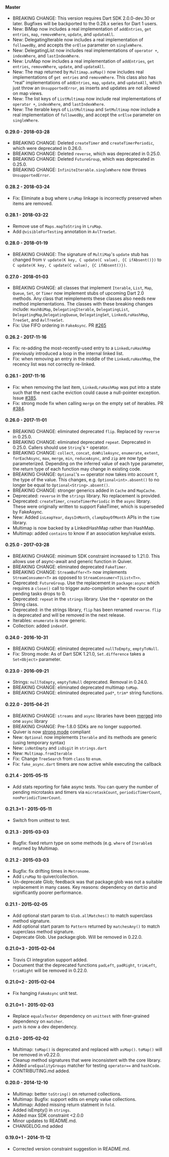 #### Master

   * BREAKING CHANGE: This version requires Dart SDK 2.0.0-dev.30 or later.
     Bugfixes will be backported to the 0.28.x series for Dart 1 users.
   * New: BiMap now includes a real implementation of `addEntries`, `get
     entries`, `map`, `removeWhere`, `update`, and `updateAll`.
   * New: DelegatingIterable now includes a real implementation of
     `followedBy`, and accepts the `orElse` parameter on `singleWhere`.
   * New: DelegatingList now includes real implementations of `operator +`,
     `indexWhere`, and `lastIndexWhere`.
   * New: LruMap now includes a real implementation of `addEntries`, `get
     entries`, `removeWhere`, `update`, and `updateAll`.
   * New: The map returned by `Multimap.asMap()` now includes real
     implementations of `get entries` and `removeWhere`. This class also has
     "real" implementations of `addEntries`, `map`, `update`, and `updateAll`,
     which just throw an `UnsupportedError`, as inserts and updates are not
     allowed on map views.
   * New: The list keys of `ListMultimap` now include real implementations of
     `operator +`, `indexWhere`, and `lastIndexWhere`.
   * New: The iterable keys of `ListMultimap` and `SetMultimap` now include a
     real implementation of `followedBy`, and accept the `orElse` parameter on
     `singleWhere`.

#### 0.29.0 - 2018-03-28

   * BREAKING CHANGE: Deleted `createTimer` and `createTimerPeriodic`, which
     were deprecated in 0.26.0.
   * BREAKING CHANGE: Deleted `reverse`, which was deprecated in 0.25.0.
   * BREAKING CHANGE: Deleted `FutureGroup`, which was deprecated in 0.25.0.
   * BREAKING CHANGE: `InfiniteIterable.singleWhere` now throws
     `UnsupportedError`.

#### 0.28.2 - 2018-03-24

   * Fix: Eliminate a bug where `LruMap` linkage is incorrectly preserved when
     items are removed.

#### 0.28.1 - 2018-03-22

   * Remove use of `Maps.mapToString` in `LruMap`.
   * Add `@visibleForTesting` annotation in `AvlTreeSet`.

#### 0.28.0 - 2018-01-19

   * BREAKING CHANGE: The signature of `MultiMap`'s `update` stub has changed
     from `V update(K key, C update(C value), {C ifAbsent()})` to
     `C update(K key, C update(C value), {C ifAbsent()})`.

#### 0.27.0 - 2018-01-03

   * BREAKING CHANGE: all classes that implement `Iterable`, `List`, `Map`,
     `Queue`, `Set`, or `Timer` now implement stubs of upcoming Dart 2.0
     methods. Any class that reimplements these classes also needs new method
     implementations. The classes with these breaking changes include:
     `HashBiMap`, `DelegatingIterable`, `DelegatingList`,
     `DelegatingMap`,`DelegatingQueue`, `DelegatingSet`, `LinkedLruHashMap`,
     `TreeSet`, and `AvlTreeSet`.
   * Fix: Use FIFO ordering in `FakeAsync`. PR
     [#265](https://github.com/google/quiver-dart/pull/265)

#### 0.26.2 - 2017-11-16

   * Fix: re-adding the most-recently-used entry to a `LinkedLruHashMap`
     previously introduced a loop in the internal linked list.
   * Fix: when removing an entry in the middle of the `LinkedLruHashMap`, the
     recency list was not correctly re-linked.

#### 0.26.1 - 2017-11-16

   * Fix: when removing the last item, `LinkedLruHashMap` was put into a state
     such that the next cache eviction could cause a null-pointer exception.
     Issue [#385](https://github.com/google/quiver-dart/issues/385).
   * Fix: strong mode fix when calling `merge` on the empty set of iterables.
     PR [#384](https://github.com/google/quiver-dart/pull/384).

#### 0.26.0 - 2017-11-01
   * BREAKING CHANGE: eliminated deprecated `flip`. Replaced by `reverse` in
     0.25.0.
   * BREAKING CHANGE: eliminated deprecated `repeat`. Deprecated in 0.25.0.
     Callers should use `String`'s `*` operator.
   * BREAKING CHANGE: `collect`, `concat`, `doWhileAsync`, `enumerate`,
     `extent`, `forEachAsync`, `max`, `merge`, `min`, `reduceAsync`, and `zip`
     are now type parameterized. Depending on the inferred value of each type
     parameter, the return type of each function may change in existing code.
   * BREAKING CHANGE: `Optional`'s `==` operator now takes into account `T`,
     the type of the value. This changes, e.g. `Optional<int>.absent()` to no
     longer be equal to `Optional<String>.absent()`.
   * BREAKING CHANGE: stronger generics added in `Cache` and `MapCache`.
   * Deprecated: `reverse` in the `strings` library. No replacement is
     provided.
   * Deprecated: `createTimer`, `createTimerPeriodic` in the `async` library.
     These were originally written to support FakeTimer, which is superseded
     by FakeAsync.
   * New: Added `isLeapYear`, `daysInMonth`, `clampDayOfMonth` APIs in the
     `time` library.
   * Multimap is now backed by a LinkedHashMap rather than HashMap.
   * Multimap: added `contains` to know if an association key/value exists.

#### 0.25.0 - 2017-03-28
   * BREAKING CHANGE: minimum SDK constraint increased to 1.21.0. This allows
     use of async-await and generic function in Quiver.
   * BREAKING CHANGE: eliminated deprecated `FakeTimer`.
   * BREAKING CHANGE: `StreamBuffer<T>` now implements `StreamConsumer<T>` as
     opposed to `StreamConsumer<T|List<T>>`.
   * Deprecated: `FutureGroup`. Use the replacement in `package:async` which
     requires a `close()` call to trigger auto-completion when the count of
     pending tasks drops to 0.
   * Deprecated: `repeat` in the `strings` library. Use the `*` operator on
     the String class.
   * Deprecated: in the strings library, `flip` has been renamed `reverse`.
     `flip` is deprecated and will be removed in the next release.
   * Iterables: `enumerate` is now generic.
   * Collection: added `indexOf`.

#### 0.24.0 - 2016-10-31
   * BREAKING CHANGE: eliminated deprecated `nullToEmpty`, `emptyToNull`.
   * Fix: Strong mode: As of Dart SDK 1.21.0, `Set.difference` takes a
     `Set<Object>` parameter.

#### 0.23.0 - 2016-09-21
   * Strings: `nullToEmpty`, `emptyToNull` deprecated. Removal in 0.24.0.
   * BREAKING CHANGE: eliminated deprecated multimap `toMap`.
   * BREAKING CHANGE: eliminated deprecated `pad*`, `trim*` string functions.

#### 0.22.0 - 2015-04-21
   * BREAKING CHANGE: `streams` and `async` libraries have been [merged](https://github.com/google/quiver-dart/commit/671f1bc75742b4393e203c9520a3bf1e031967dc) into one `async` library
   * BREAKING CHANGE: Pre-1.8.0 SDKs are no longer supported.
   * Quiver is now [strong mode](https://github.com/dart-lang/dev_compiler/blob/master/STRONG_MODE.md) compliant
   * New: `Optional` now implements `Iterable` and its methods are generic (using temporary syntax)
   * New: `isNotEmpty` and `isDigit` in `strings.dart`
   * New: `Multimap.fromIterable`
   * Fix: Change `TreeSearch` from `class` to `enum`.
   * Fix: `fake_async.dart` timers are now active while executing the callback

#### 0.21.4 - 2015-05-15
   * Add stats reporting for fake async tests. You can query the number of
     pending microtasks and timers via `microtaskCount`, `periodicTimerCount`,
     `nonPeriodicTimerCount`.

#### 0.21.3+1 - 2015-05-11
   * Switch from unittest to test.

#### 0.21.3 - 2015-03-03
   * Bugfix: fixed return type on some methods (e.g. `where` of `Iterable`s
     returned by Multimap.

#### 0.21.2 - 2015-03-03
   * Bugfix: fix drifting times in `Metronome`.
   * Add `LruMap` to quiver/collection.
   * Un-deprecate Glob; feedback was that package:glob was not a suitable
     replacement in many cases. Key reasons: dependency on dart:io and
     significantly poorer performance.

#### 0.21.1 - 2015-02-05
   * Add optional start param to `Glob.allMatches()` to match superclass
     method signature.
   * Add optional start param to `Pattern` returned by `matchesAny()` to match
     superclass method signature.
   * Deprecate Glob. Use package:glob. Will be removed in 0.22.0.

#### 0.21.0+3 - 2015-02-04
   * Travis CI integration support added.
   * Document that the deprecated functions `padLeft`, `padRight`, `trimLeft`,
     `trimRight` will be removed in 0.22.0.

#### 0.21.0+2 - 2015-02-04
   * Fix hanging `FakeAsync` unit test.

#### 0.21.0+1 - 2015-02-03
   * Replace `equalsTester` dependency on `unittest` with finer-grained
     dependency on `matcher`.
   * `path` is now a dev dependency.

#### 0.21.0 - 2015-02-02
   * Multimap: `toMap()` is deprecated and replaced with `asMap()`. `toMap()`
     will be removed in v0.22.0.
   * Cleanup method signatures that were inconsistent with the core library.
   * Added `areEqualityGroups` matcher for testing `operator==` and `hashCode`.
   * CONTRIBUTING.md added.

#### 0.20.0 - 2014-12-10
   * Multimap: better `toString()` on returned collections.
   * Multimap: Bugfix: support edits on empty value collections.
   * Multimap: Added missing return statment in `fold`.
   * Added isEmpty() in `strings`.
   * Added max SDK constraint <2.0.0
   * Minor updates to README.md.
   * CHANGELOG.md added

#### 0.19.0+1 - 2014-11-12
   * Corrected version constraint suggestion in README.md.

